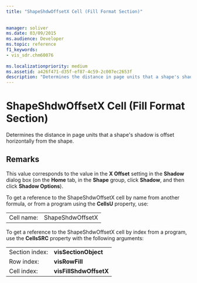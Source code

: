 ```yaml
---
title: "ShapeShdwOffsetX Cell (Fill Format Section)"
 
 
manager: soliver
ms.date: 03/09/2015
ms.audience: Developer
ms.topic: reference
f1_keywords:
- vis_sdr.chm60076
 
ms.localizationpriority: medium
ms.assetid: a426f471-d35f-ef87-4c59-2c007ec2653f
description: "Determines the distance in page units that a shape's shadow is offset horizontally from the shape."
---
```


# ShapeShdwOffsetX Cell (Fill Format Section)

Determines the distance in page units that a shape's shadow is offset horizontally from the shape.
  
## Remarks

This value corresponds to the value in the **X Offset** setting in the **Shadow** dialog box (on the **Home** tab, in the **Shape** group, click **Shadow**, and then click **Shadow Options**).
  
To get a reference to the ShapeShdwOffsetX cell by name from another formula, or from a program using the **CellsU** property, use: 
  
|||
|:-----|:-----|
| Cell name:  <br/> | ShapeShdwOffsetX  <br/> |
   
To get a reference to the ShapeShdwOffsetX cell by index from a program, use the **CellsSRC** property with the following arguments: 
  
|||
|:-----|:-----|
| Section index:  <br/> |**visSectionObject** <br/> |
| Row index:  <br/> |**visRowFill** <br/> |
| Cell index:  <br/> |**visFillShdwOffsetX** <br/> |
   

